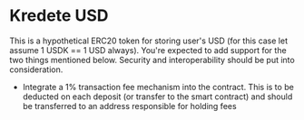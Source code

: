 # Kredete USD

This is a hypothetical ERC20 token for storing user's USD (for this case let assume 1 USDK == 1 USD always).
You're expected to add support for the two things mentioned below. Security and interoperability should be put into consideration.

- Integrate a 1% transaction fee mechanism into the contract. This is to be deducted on each deposit (or transfer to the smart contract) and should be transferred to an address responsible for holding fees
